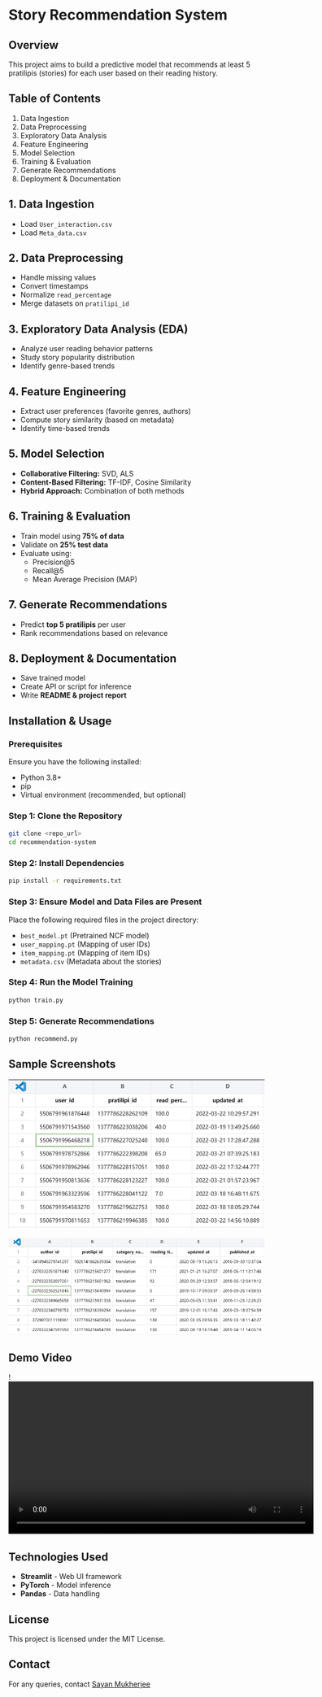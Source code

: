 # Story Recommendation System

## Overview

This project aims to build a predictive model that recommends at least 5 pratilipis (stories) for each user based on their reading history.

## Table of Contents

1. Data Ingestion
2. Data Preprocessing
3. Exploratory Data Analysis
4. Feature Engineering
5. Model Selection
6. Training & Evaluation
7. Generate Recommendations
8. Deployment & Documentation

## 1. Data Ingestion

* Load `User_interaction.csv`
* Load `Meta_data.csv`

## 2. Data Preprocessing

* Handle missing values
* Convert timestamps
* Normalize `read_percentage`
* Merge datasets on `pratilipi_id`

## 3. Exploratory Data Analysis (EDA)

* Analyze user reading behavior patterns
* Study story popularity distribution
* Identify genre-based trends

## 4. Feature Engineering

* Extract user preferences (favorite genres, authors)
* Compute story similarity (based on metadata)
* Identify time-based trends

## 5. Model Selection

* **Collaborative Filtering:** SVD, ALS
* **Content-Based Filtering:** TF-IDF, Cosine Similarity
* **Hybrid Approach:** Combination of both methods

## 6. Training & Evaluation

* Train model using **75% of data**
* Validate on **25% test data**
* Evaluate using:
  * Precision@5
  * Recall@5
  * Mean Average Precision (MAP)

## 7. Generate Recommendations

* Predict **top 5 pratilipis** per user
* Rank recommendations based on relevance

## 8. Deployment & Documentation

* Save trained model
* Create API or script for inference
* Write **README & project report**

## Installation & Usage

### Prerequisites

Ensure you have the following installed:

* Python 3.8+
* pip
* Virtual environment (recommended, but optional)

### Step 1: Clone the Repository

```bash
git clone <repo_url>
cd recommendation-system
```

### Step 2: Install Dependencies

```bash
pip install -r requirements.txt
```

### Step 3: Ensure Model and Data Files are Present

Place the following required files in the project directory:

* `best_model.pt`  (Pretrained NCF model)
* `user_mapping.pt` (Mapping of user IDs)
* `item_mapping.pt` (Mapping of item IDs)
* `metadata.csv` (Metadata about the stories)

### Step 4: Run the Model Training

```bash
python train.py
```

### Step 5: Generate Recommendations

```bash
python recommend.py
```

## Sample Screenshots

![view of the user interaction with books data](content\user_interactioncsv.png)




![view of the meta data](content\metadatacsv.png)

## Demo Video

!<video src="content/demo.mp4" controls width="600"></video>


## Technologies Used

* **Streamlit** - Web UI framework
* **PyTorch** - Model inference
* **Pandas** - Data handling

## License

This project is licensed under the MIT License.

## Contact

For any queries, contact [Sayan Mukherjee](mailto:default0work@gmail.com)
